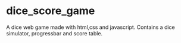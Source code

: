 # dice_score_game
A dice web game made with html,css and javascript. Contains a dice simulator, progressbar and score table.
